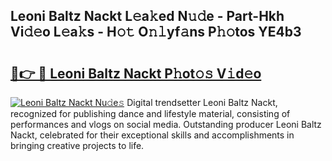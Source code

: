 ## Leoni Baltz Nackt L𝚎a𝚔ed N𝚞𝚍e - Part-Hkh Vi𝚍𝚎o L𝚎a𝚔s - H𝚘𝚝 O𝚗𝚕yf𝚊ns P𝚑𝚘tos YE4b3

# <h2><a href="http://kf27wu.oniu.top/?m=Leoni+Baltz+Nackt">🔗👉 🔴 Leoni Baltz Nackt P𝚑ot𝚘𝚜 V𝚒d𝚎o</a></h2>

[![Leoni Baltz Nackt Nu𝚍e𝚜](https://i.imgur.com/0qMVB7G.gif)](http://kf27wu.oniu.top/?m=Leoni+Baltz+Nackt)
Digital trendsetter Leoni Baltz Nackt, recognized for publishing dance and lifestyle material, consisting of performances and vlogs on social media. Outstanding producer Leoni Baltz Nackt, celebrated for their exceptional skills and accomplishments in bringing creative projects to life.  
